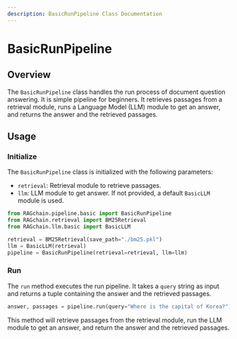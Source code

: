 ```yaml
---
description: BasicRunPipeline Class Documentation
---
```


# BasicRunPipeline

## Overview

The `BasicRunPipeline` class handles the run process of document question answering. It is simple pipeline for beginners. It retrieves passages from a retrieval module, runs a Language Model (LLM) module to get an answer, and returns the answer and the retrieved passages.

## Usage

### Initialize

The `BasicRunPipeline` class is initialized with the following parameters:

* `retrieval`: Retrieval module to retrieve passages.
* `llm`: LLM module to get answer. If not provided, a default `BasicLLM` module is used.

```python
from RAGchain.pipeline.basic import BasicRunPipeline
from RAGchain.retrieval import BM25Retrieval
from RAGchain.llm.basic import BasicLLM

retrieval = BM25Retrieval(save_path="./bm25.pkl")
llm = BasicLLM(retrieval)
pipeline = BasicRunPipeline(retrieval=retrieval, llm=llm)
```

### Run

The `run` method executes the run pipeline. It takes a `query` string as input and returns a tuple containing the answer and the retrieved passages.

```python
answer, passages = pipeline.run(query="Where is the capital of Korea?")
```

This method will retrieve passages from the retrieval module, run the LLM module to get an answer, and return the answer and the retrieved passages.
